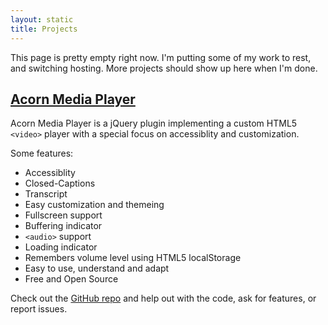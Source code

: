 ```yaml
---
layout: static
title: Projects
---
```


<div class="notice">
This page is pretty empty right now. I'm putting some of my work to rest, and switching hosting. More projects should show up here when I'm done.
</div>

[Acorn Media Player](http://ghinda.net/acornmediaplayer/)
---------------------------------------------------------
Acorn Media Player is a jQuery plugin implementing a custom HTML5 `<video>` player with a special focus on accessiblity and customization.

Some features:
* Accessiblity
* Closed-Captions
* Transcript
* Easy customization and themeing
* Fullscreen support
* Buffering indicator
* `<audio>` support
* Loading indicator
* Remembers volume level using HTML5 localStorage
* Easy to use, understand and adapt
* Free and Open Source

Check out the [GitHub repo](https://github.com/ghinda/acornmediaplayer) and help out with the code, ask for features, or report issues.